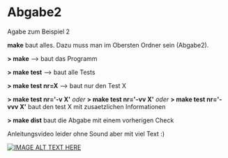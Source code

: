 # Abgabe2
Agabe zum Beispiel 2


**make** baut alles. Dazu muss man im Obersten Ordner sein (Abgabe2).

**> make** --> baut das Programm

**> make test**  --> baut alle Tests

**> make test nr=X** --> baut nur den Test X

**> make test nr='-v X'** _oder_ **> make test nr='-vv X'** _oder_ **> make test nr='-vvv X'** baut den test X mit zusaetzlichen Informationen

**> make dist** baut die Abgabe mit einem vorherigen Check

Anleitungsvideo leider ohne Sound aber mit viel Text :)

[![IMAGE ALT TEXT
HERE](http://img.youtube.com/vi/2--Z-iC2EYk/0.jpg)](http://www.youtube.com/watch?v=2--Z-iC2EYk)

